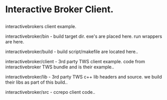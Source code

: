 # Interactive Broker Client.<p>
interactivebrokers client example.<p>

interactivebroker/bin - build target dir. exe's are placed here. run wrappers are here.<p>
interactivebroker/build - build script/makefile are located here..<p>
interactivebroker/client - 3rd party TWS client example. code from interactivebroker TWS bundle and is their example..<p>
interactivebroker/lib - 3rd party TWS c++ lib headers and source. we build their libs as part of this build..<p>
interactivebroker/src - ccrepo client code..<p>

